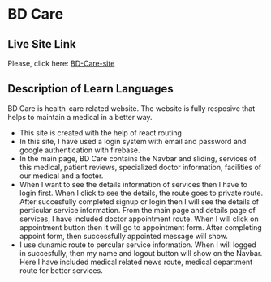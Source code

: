 # BD Care

## Live Site Link

Please, click here: [BD-Care-site](https://simple-firebase-authenti-6d3fb.web.app/)

## Description of Learn Languages

BD Care is health-care related website. The website is fully resposive that helps to maintain a medical in a better way. 

* This site is created with the help of react routing 
* In this site, I have used a login system with email and password and google authentication with firebase. 
* In the main page, BD Care contains the Navbar and sliding, services of this medical, patient reviews, specialized doctor information, facilities of our medical and a footer.
* When I want to see the details information of services then I have to login first. When I click to see the details, the route goes to private route. After succesfully completed signup or login then I will see the details of perticular service information. From the main page and details page of services, I have included doctor appointment route. When I will click on appointment button then it will go to appointment form. After completing appoint form, then successfully appointed message will show.
* I use dunamic route to percular service information. When l will logged in succesfully, then my name and logout button will show on the Navbar. Here I have included medical related news route, medical department route for better services.
